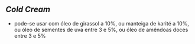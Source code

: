 ## ***Cold Cream***


- pode-se usar com óleo de girassol a 10%, ou manteiga de karité a 10%, ou óleo de sementes de uva entre 3 e 5%, ou óleo de amêndoas doces entre 3 e 5%

